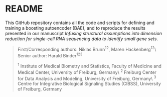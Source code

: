 # README

This GitHub repository contains all the code and scripts for defining and training a boosting autoencoder (BAE), and to reproduce the results presented in our manuscript *Infusing structural assumptions into dimension reduction for single-cell RNA sequencing data to identify small gene sets*.

> First/Corresponding authors: Niklas Brunn<sup>12</sup>, Maren Hackenberg<sup>12</sup>\\
> Senior author: Harald Binder<sup>123</sup>
>
> <sup>1</sup> Institute of Medical Biometry and Statistics, Faculty of Medicine and Medical Center, University of Freiburg, Germany\\
> <sup>2</sup> Freiburg Center for Data Analysis and Modeling, University of Freiburg, Germany\\
> <sup>3</sup> Centre for Integrative Biological Signaling Studies (CIBSS), University of Freiburg, Germany
